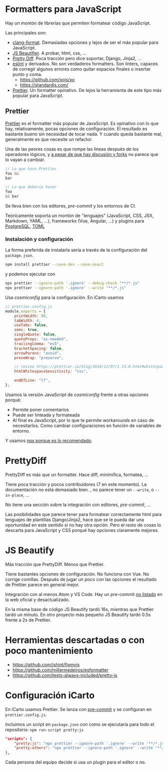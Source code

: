 # Formatters para JavaScript

Hay un montón de librerías que permiten formatear código JavaScript.

Las principales son:

-   [clang-format](https://clang.llvm.org/docs/ClangFormat.html). Demasiadas opciones y lejos de ser el más popular para JavaScript.
-   [JS Beautifier](https://github.com/beautify-web/js-beautify). A probar, html, css, ...
-   [Pretty Diff](https://github.com/prettydiff/prettydiff). Poca tracción pero dice soportar, Django, Jinja2, ...
-   [eslint](https://eslint.org/) y derivados. No son verdaderos formatters. Son linters, capaces de corregir algunos errores como quitar espacios finales o insertar punto y coma.
    -   <https://github.com/xojs/xo>
    -   <https://standardjs.com/>
-   [Prettier](https://github.com/prettier/prettier). Un formatter opinativo. De lejos la herramienta de este tipo más popular para JavaScript.


## Prettier

[Prettier](https://github.com/prettier/prettier) es el formatter más popular de JavaScript. Es opinativo con lo que hay, relativamente, pocas opciones de configuración. El resultado es bastante bueno sin necesidad de tocar nada. Y cuando queda bastante mal, generalmente es que necesite un refactor.

Una de las peores cosas es que rompe las líneas después de los operadores lógicos, y [a pesar de que hay discusión y forks](https://github.com/prettier/prettier/issues/3806) no parece que lo vayan a cambiar.

```javascript
// Lo que hace Prettier
foo &&
bar

// Lo que debería hacer
foo
&& bar
```

Se lleva bien con los editores, _pre-commit_ y los entornos de CI.

Teóricamente soporta un montón de "lenguajes" (JavaScript, CSS, JSX, Markdown, YAML, ...), frameworks (Vue, Angular, ...) y plugins para [PostgreSQL](https://github.com/benjie/prettier-plugin-pg), [TOML](https://github.com/bd82/toml-tools/tree/master/packages/prettier-plugin-toml)

### Instalación y configuración

La forma preferida de instalarla sería a través de la configuración del `package.json`.

```bash
npm install prettier --save-dev --save-exact
```

y podemos ejecutar con

```bash
npx prettier --ignore-path '.ignore' --debug-check "**/*.js"
npx prettier --ignore-path '.ignore' --write "**/*.js"
```

Usa _cosmiconfig_ para la configuración. En iCarto usamos

```javascript
// prettier.config.js
module.exports = {
    printWidth: 88,
    tabWidth: 4,
    useTabs: false,
    semi: true,
    singleQuote: false,
    quoteProps: "as-needed",
    trailingComma: "es5",
    bracketSpacing: false,
    arrowParens: "avoid",
    proseWrap: "preserve",

    // review https://prettier.io/blog/2018/11/07/1.15.0.html#whitespace-sensitive-formatting
    htmlWhitespaceSensitivity: "css",

    endOfLine: "lf",
};
```

Usamos la versión JavaScript de _cosmiconfig_ frente a otras opciones porqué:

-   Permite poner comentarios
-   Puede ser linteada y formateada
-   Al final es JavaScript, por lo que te permite workarounds en caso de necesitarlos. Como cambiar configuraciones en función de variables de entorno.

Y usamos [npx porque es lo recomendado](https://medium.com/@maybekatz/introducing-npx-an-npm-package-runner-55f7d4bd282b).

# PrettyDiff

PrettyDiff es más que un formatter. Hace diff, minimifica, formatea, ...

Tiene poca tracción y pocos contribuidores (7 en este momento). La documentación no está demasiado bien. , no parece tener un `--write`, o `--in-place`, ...

No tiene una sección sobre la integración con editores, _pre-commit_, ...

Las posibilidades que parece tener para formatear correctamente html para lenguajes de plantillas Django/Jinja2, hace que se le pueda dar una oportunidad en este sentido si no hay otra opción. Pero el resto de cosas lo descarta para JavaScript y CSS porqué hay opciones claramente mejores.

# JS Beautify

Más tracción que PrettyDiff. Menos que Prettier.

Tiene bastantes opciones de configuración. No funciona con Vue. No corrige comillas. Después de jugar un poco con las opciones el resultado de Prettier parece en general mejor.

Integración con al menos Atom y VS Code. Hay un pre-commit [no listado](https://github.com/scottybarr/pre-commit-js-beautify) en la web oficial y desactualizado.

En la misma base de código JS Beautify tardó 16s, mientras que Prettier tardó un minuto. En otro proyecto más pequeño JS Beautify tardó 0.5s frente a 2s de Prettier.

# Herramientas descartadas o con poco mantenimiento

-   <https://github.com/jshint/fixmyjs>
-   <https://github.com/millermedeiros/esformatter>
-   <https://github.com/tests-always-included/pretty-js>

# Configuración iCarto

En iCarto usamos Prettier. Se lanza con [pre-commit](https://pre-commit.com/) y se configuran en `prettier.config.js`.

Incluimos un script en `package.json` con como se ejecutaría para todo el repositorio: `npm run-script pretty:js`

```json
"scripts": {
    "pretty:js": "npx prettier --ignore-path '.ignore' --write '**/*.js'",
    "pretty:others": "npx prettier --ignore-path '.ignore' --write '**/*.{md,yml,yaml,json}'"
},
```

Cada persona del equipo decide si usa un plugin para el editor o no.

